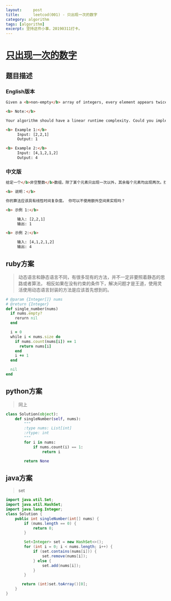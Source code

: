 ```yaml
---
layout:     post
title:      leetcod(001) - 只出现一次的数字
category: algorithm
tags: [algorithm]
excerpt: 坚持这件小事，20190311打卡。
---
```



[只出现一次的数字](https://leetcode-cn.com/explore/interview/card/top-interview-quesitons-in-2018/261/before-you-start/1106/)
=======

题目描述
----------

### English版本

```html
Given a <b>non-empty</b> array of integers, every element appears twice except for one. Find that single one.

<b> Note:</b>

Your algorithm should have a linear runtime complexity. Could you implement it without using extra memory?

<b> Example 1:</b>
     Input: [2,2,1]
     Output: 1

<b> Example 2:</b>
     Input: [4,1,2,1,2]
     Output: 4
```

### 中文版

```html
给定一个</b>非空整数</b>数组，除了某个元素只出现一次以外，其余每个元素均出现两次。找出那个只出现了一次的元素。

<b> 说明：</b>

你的算法应该具有线性时间复杂度。 你可以不使用额外空间来实现吗？

<b> 示例 1:</b>

     输入: [2,2,1]
     输出: 1

<b> 示例 2:</b>

     输入: [4,1,2,1,2]
     输出: 4
```

ruby方案
----------

> 动态语言和静态语言不同，有很多现有的方法，并不一定非要照着静态的思路或者算法，
> 相反如果在没有约束的条件下，解决问题才是王道，使用灵活使用动态语言封装的方法是应该首先想到的。

```ruby
# @param {Integer[]} nums
# @return {Integer}
def single_number(nums)
  if nums.empty?
    rerurn nil
  end

  i = 0
  while i < nums.size do
    if nums.count(nums[i]) == 1
      return nums[i]
    end
    i += 1
  end

  nil
end
```

python方案
-------------

> 同上

```python
class Solution(object):
    def singleNumber(self, nums):
        """
        :type nums: List[int]
        :rtype: int
        """
        for i in nums:
            if nums.count(i) == 1:
                return i

        return None
```

java方案
----------

> set

```java
import java.util.Set;
import java.util.HashSet;
import java.lang.Integer;
class Solution {
    public int singleNumber(int[] nums) {
        if (nums.length == 0) {
            return 0;
        }

        Set<Integer> set = new HashSet<>();
        for (int i = 0; i < nums.length; i++) {
            if (set.contains(nums[i])) {
                set.remove(nums[i]);
            } else {
                set.add(nums[i]);
            }
        }

       return (int)set.toArray()[0]; 
    }
}
```
